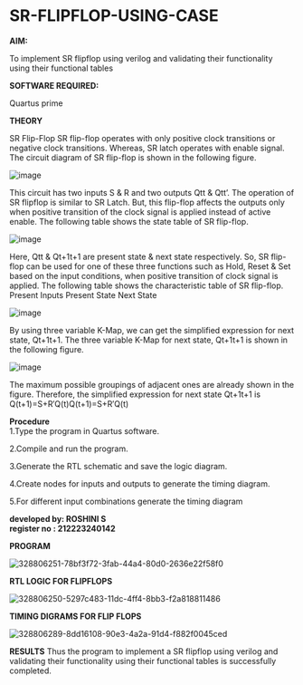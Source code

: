 # SR-FLIPFLOP-USING-CASE

**AIM:**

To implement  SR flipflop using verilog and validating their functionality using their functional tables

**SOFTWARE REQUIRED:**

Quartus prime

**THEORY**

SR Flip-Flop SR flip-flop operates with only positive clock transitions or negative clock transitions. Whereas, SR latch operates with enable signal. The circuit diagram of SR flip-flop is shown in the following figure.

![image](https://github.com/naavaneetha/SR-FLIPFLOP-USING-CASE/assets/154305477/0f710028-ad52-4d3e-9276-8714cf023a25)

 
This circuit has two inputs S & R and two outputs Qtt & Qtt’. The operation of SR flipflop is similar to SR Latch. But, this flip-flop affects the outputs only when positive transition of the clock signal is applied instead of active enable. The following table shows the state table of SR flip-flop.

![image](https://github.com/naavaneetha/SR-FLIPFLOP-USING-CASE/assets/154305477/dabfc4f4-87e3-4cbc-9472-f89ee1b5ed30)

 
Here, Qtt & Qt+1t+1 are present state & next state respectively. So, SR flip-flop can be used for one of these three functions such as Hold, Reset & Set based on the input conditions, when positive transition of clock signal is applied. The following table shows the characteristic table of SR flip-flop. Present Inputs Present State Next State

![image](https://github.com/naavaneetha/SR-FLIPFLOP-USING-CASE/assets/154305477/dd90d16c-aec5-4290-a586-e2346b1e9eb5)

 
By using three variable K-Map, we can get the simplified expression for next state, Qt+1t+1. The three variable K-Map for next state, Qt+1t+1 is shown in the following figure.

![image](https://github.com/naavaneetha/SR-FLIPFLOP-USING-CASE/assets/154305477/473efad6-d70b-4ca7-aeb7-898bbfca319f)

 
The maximum possible groupings of adjacent ones are already shown in the figure. Therefore, the simplified expression for next state Qt+1t+1 is Q(t+1)=S+R′Q(t)Q(t+1)=S+R′Q(t)

**Procedure**  
1.Type the program in Quartus software.  

2.Compile and run the program.  

3.Generate the RTL schematic and save the logic diagram.   

4.Create nodes for inputs and outputs to generate the timing diagram.   

5.For different input combinations generate the timing diagram  

**developed by: ROSHINI S**  
**register no : 212223240142**  

**PROGRAM**

![328806251-78bf3f72-3fab-44a4-80d0-2636e22f58f0](https://github.com/Roshini2201/SR-FLIPFLOP-USING-CASE/assets/154105318/5687658a-94c6-49e3-8caf-a1baf9734d9c)


**RTL LOGIC FOR FLIPFLOPS** 

![328806250-5297c483-11dc-4ff4-8bb3-f2a818811486](https://github.com/Roshini2201/SR-FLIPFLOP-USING-CASE/assets/154105318/f986fca7-b95b-4ee6-b807-f0289fb8dac2)

**TIMING DIGRAMS FOR FLIP FLOPS**

![328806289-8dd16108-90e3-4a2a-91d4-f882f0045ced](https://github.com/Roshini2201/SR-FLIPFLOP-USING-CASE/assets/154105318/11b49b36-a215-4fab-a649-fa268bec7730)

**RESULTS**
Thus the program to implement a SR flipflop using verilog and validating their functionality using their functional tables is successfully completed.
